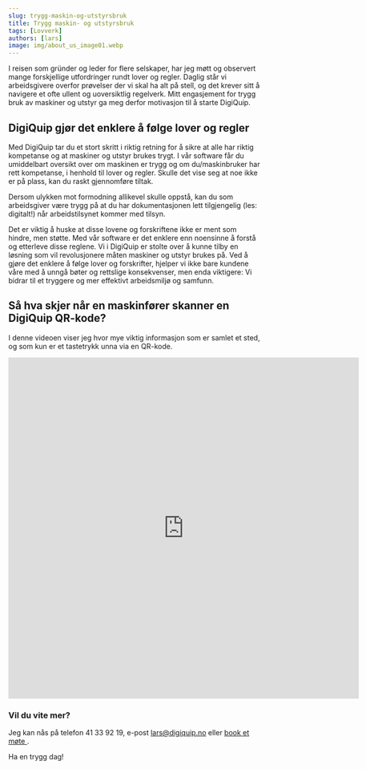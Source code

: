 ```yaml
---
slug: trygg-maskin-og-utstyrsbruk
title: Trygg maskin- og utstyrsbruk
tags: [Lovverk]
authors: [lars]
image: img/about_us_image01.webp
---
```

I reisen som gründer og leder for flere selskaper, har jeg møtt og observert mange forskjellige utfordringer rundt lover og regler. Daglig står vi arbeidsgivere overfor prøvelser der vi skal ha alt på stell, og det krever sitt å navigere et ofte ullent og uoversiktlig regelverk. Mitt engasjement for trygg bruk av maskiner og utstyr ga meg derfor motivasjon til å starte DigiQuip.
<!-- truncate -->

## DigiQuip gjør det enklere å følge lover og regler

Med DigiQuip tar du et stort skritt i riktig retning for å sikre at alle har riktig kompetanse og at maskiner og utstyr brukes trygt. I vår software får du umiddelbart oversikt over om maskinen er trygg og om du/maskinbruker har rett kompetanse, i henhold til lover og regler. Skulle det vise seg at noe ikke er på plass, kan du raskt gjennomføre tiltak.

Dersom ulykken mot formodning allikevel skulle oppstå, kan du som arbeidsgiver være trygg på at du har dokumentasjonen lett tilgjengelig (les: digitalt!) når arbeidstilsynet kommer med tilsyn.

Det er viktig å huske at disse lovene og forskriftene ikke er ment som hindre, men støtte. Med vår software er det enklere enn noensinne å forstå og etterleve disse reglene. Vi i DigiQuip er stolte over å kunne tilby en løsning som vil revolusjonere måten maskiner og utstyr brukes på. Ved å gjøre det enklere å følge lover og forskrifter, hjelper vi ikke bare kundene våre med å unngå bøter og rettslige konsekvenser, men enda viktigere: Vi bidrar til et tryggere og mer effektivt arbeidsmiljø og samfunn.

## Så hva skjer når en maskinfører skanner en DigiQuip QR-kode? 
I denne videoen viser jeg hvor mye viktig informasjon som er samlet et sted, og som kun er et tastetrykk unna via en QR-kode.

<iframe width="700" height="680" src="https://www.youtube.com/embed/3gABhbtYzXA?si=k-jwr_LVfoIKwiE1" title="YouTube video player" frameborder="0" allow="accelerometer; autoplay; clipboard-write; encrypted-media; gyroscope; picture-in-picture; web-share" referrerpolicy="strict-origin-when-cross-origin" allowfullscreen></iframe>

### Vil du vite mer?
Jeg kan nås på telefon 41 33 92 19, e-post lars@digiquip.no 
eller <a href="https://outlook-sdf.office.com/bookwithme/user/b65c9380e5e34e97ad39e8386158d7dd@digiquip.no/meetingtype/SVRwCe7HMUGxuT6WGxi68g2?anonymous&amp;ep=mcard" target="_blank" class="btn-book" title="book-meeting"> book et møte </a>.

Ha en trygg dag!